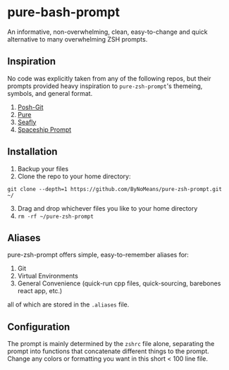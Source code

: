 # pure-bash-prompt

An informative, non-overwhelming, clean, easy-to-change and quick alternative to many overwhelming ZSH prompts.
   
## Inspiration

No code was explicitly taken from any of the following repos, but their prompts provided heavy inspiration to `pure-zsh-prompt`'s themeing, symbols, and general format.

1. [Posh-Git](https://github.com/dahlbyk/posh-git/)
2. [Pure](https://github.com/sindresorhus/pure)
3. [Seafly](https://github.com/bluz71/bash-seafly-prompt/)
4. [Spaceship Prompt](https://github.com/denysdovhan/spaceship-prompt)

## Installation

1. Backup your files
2. Clone the repo to your home directory:
```
git clone --depth=1 https://github.com/ByNoMeans/pure-zsh-prompt.git ~/
```
3. Drag and drop whichever files you like to your home directory
4. `rm -rf ~/pure-zsh-prompt`

## Aliases

pure-zsh-prompt offers simple, easy-to-remember aliases for:

1. Git
2. Virtual Environments
3. General Convenience (quick-run cpp files, quick-sourcing, barebones react app, etc.)

all of which are stored in the `.aliases` file.

## Configuration

The prompt is mainly determined by the `zshrc` file alone, separating the prompt into functions that concatenate different things to the prompt. Change any colors or formatting you want in this short < 100 line file.
